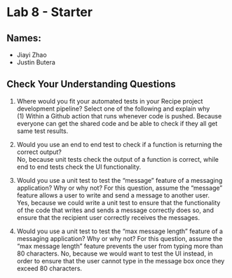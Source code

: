 # Lab 8 - Starter

## Names:
- Jiayi Zhao
- Justin Butera

## Check Your Understanding Questions
1. Where would you fit your automated tests in your Recipe project development pipeline? Select one of the following and explain why <br>
(1) Within a Github action that runs whenever code is pushed. Because everyone can get the shared code and be able to check if they all get same test results. 

2. Would you use an end to end test to check if a function is returning the correct output? <br>
No, because unit tests check the output of a function is correct, while end to end tests check the UI functionality.

3. Would you use a unit test to test the “message” feature of a messaging application? Why or why not? For this question, assume the “message” feature allows a user to write and send a message to another user. <br>
Yes, because we could write a unit test to ensure that the functionality of the code that writes and sends a message correctly does so, and ensure that the recipient user correctly receives the messages.

4. Would you use a unit test to test the “max message length” feature of a messaging application? Why or why not? For this question, assume the “max message length” feature prevents the user from typing more than 80 characters.
No, because we would want to test the UI instead, in order to ensure that the user cannot type in the message box once they exceed 80 characters.
